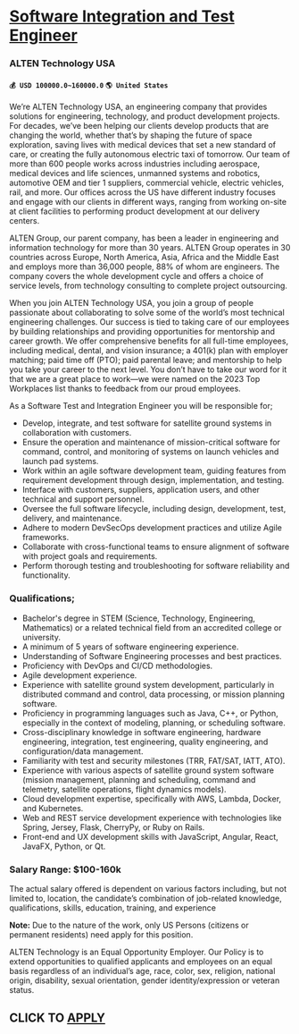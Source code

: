 # [Software Integration and Test Engineer](https://www.remotewlb.com/apply/software-integration-and-test-engineer)  
### ALTEN Technology USA  
#### `💰 USD 100000.0~160000.0` `🌎 United States`  

We’re ALTEN Technology USA, an engineering company that provides solutions for engineering, technology, and product development projects. For decades, we’ve been helping our clients develop products that are changing the world, whether that’s by shaping the future of space exploration, saving lives with medical devices that set a new standard of care, or creating the fully autonomous electric taxi of tomorrow. Our team of more than 600 people works across industries including aerospace, medical devices and life sciences, unmanned systems and robotics, automotive OEM and tier 1 suppliers, commercial vehicle, electric vehicles, rail, and more. Our offices across the US have different industry focuses and engage with our clients in different ways, ranging from working on-site at client facilities to performing product development at our delivery centers.  
  
ALTEN Group, our parent company, has been a leader in engineering and information technology for more than 30 years. ALTEN Group operates in 30 countries across Europe, North America, Asia, Africa and the Middle East and employs more than 36,000 people, 88% of whom are engineers. The company covers the whole development cycle and offers a choice of service levels, from technology consulting to complete project outsourcing.  
  
When you join ALTEN Technology USA, you join a group of people passionate about collaborating to solve some of the world’s most technical engineering challenges. Our success is tied to taking care of our employees by building relationships and providing opportunities for mentorship and career growth. We offer comprehensive benefits for all full-time employees, including medical, dental, and vision insurance; a 401(k) plan with employer matching; paid time off (PTO); paid parental leave; and mentorship to help you take your career to the next level. You don’t have to take our word for it that we are a great place to work—we were named on the 2023 Top Workplaces list thanks to feedback from our proud employees.

As a Software Test and Integration Engineer you will be responsible for;

  * Develop, integrate, and test software for satellite ground systems in collaboration with customers.
  * Ensure the operation and maintenance of mission-critical software for command, control, and monitoring of systems on launch vehicles and launch pad systems.
  * Work within an agile software development team, guiding features from requirement development through design, implementation, and testing.
  * Interface with customers, suppliers, application users, and other technical and support personnel.
  * Oversee the full software lifecycle, including design, development, test, delivery, and maintenance.
  * Adhere to modern DevSecOps development practices and utilize Agile frameworks.
  * Collaborate with cross-functional teams to ensure alignment of software with project goals and requirements.
  * Perform thorough testing and troubleshooting for software reliability and functionality.

### Qualifications;

  * Bachelor's degree in STEM (Science, Technology, Engineering, Mathematics) or a related technical field from an accredited college or university.
  * A minimum of 5 years of software engineering experience.
  * Understanding of Software Engineering processes and best practices.
  * Proficiency with DevOps and CI/CD methodologies.
  * Agile development experience.
  * Experience with satellite ground system development, particularly in distributed command and control, data processing, or mission planning software.
  * Proficiency in programming languages such as Java, C++, or Python, especially in the context of modeling, planning, or scheduling software.
  * Cross-disciplinary knowledge in software engineering, hardware engineering, integration, test engineering, quality engineering, and configuration/data management.
  * Familiarity with test and security milestones (TRR, FAT/SAT, IATT, ATO).
  * Experience with various aspects of satellite ground system software (mission management, planning and scheduling, command and telemetry, satellite operations, flight dynamics models).
  * Cloud development expertise, specifically with AWS, Lambda, Docker, and Kubernetes.
  * Web and REST service development experience with technologies like Spring, Jersey, Flask, CherryPy, or Ruby on Rails.
  * Front-end and UX development skills with JavaScript, Angular, React, JavaFX, Python, or Qt.

### Salary Range: $100-160k

The actual salary offered is dependent on various factors including, but not limited to, location, the candidate’s combination of job-related knowledge, qualifications, skills, education, training, and experience

**Note:** Due to the nature of the work, only US Persons (citizens or permanent residents) need apply for this position.

ALTEN Technology is an Equal Opportunity Employer. Our Policy is to extend opportunities to qualified applicants and employees on an equal basis regardless of an individual’s age, race, color, sex, religion, national origin, disability, sexual orientation, gender identity/expression or veteran status.

  
## CLICK TO [APPLY](https://www.remotewlb.com/apply/software-integration-and-test-engineer)

